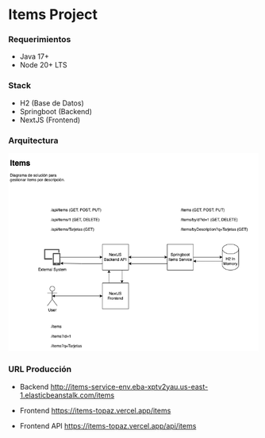 # Items Project

### Requerimientos
- Java 17+
- Node 20+ LTS

### Stack
- H2 (Base de Datos)
- Springboot (Backend)
- NextJS (Frontend)

### Arquitectura

![](architecture/solution.png)

### URL Producción

- Backend
http://items-service-env.eba-xptv2yau.us-east-1.elasticbeanstalk.com/items

- Frontend
https://items-topaz.vercel.app/items

- Frontend API
https://items-topaz.vercel.app/api/items

